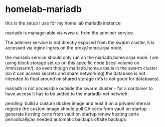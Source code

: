 # homelab-mariadb
this is the setup i use for my home lab mariadb instance

mariadb is manage-able via www ui from the adminer service.

The adminer service is not directly exposed from the swarm cluster, it is accessed via nginx ingres on the proxy.home.arpa node.

the mariadb service should only run on the mariadb.home.arpa node.  I am using block storage set up on this specific node (iscsi volume on /mnt/swarm/), so even though mariadb.home.arpa is in the swarm cluster (so it can access secrets and share networking) the database is not intended to float around on shared storage (nfs is not good for databases).

mariadb is not accessible outside the swarm cluster - for a container to have access it has to be added to the mariadb-net network.

pending: 
build a custom docker image and host it on a private/internal registry
the custom image should
pull CA certs from vault on startup
generate hosting certs from vault on startup
renew hosting certs periodically/as needed
automatic backups
offsite backups